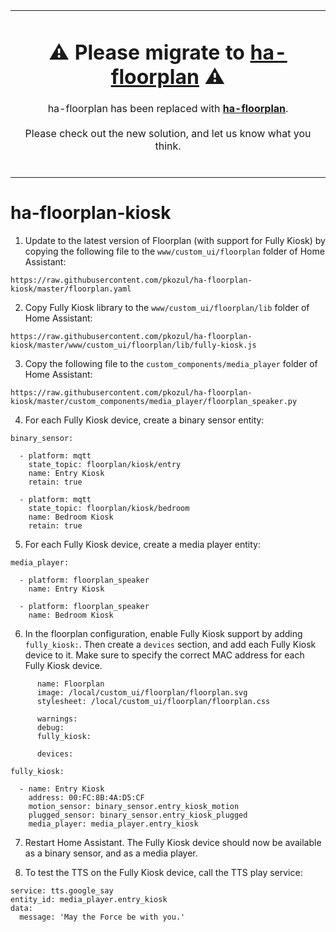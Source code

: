 <table align="center">
<tr>
<td>
<h1 align="center">
⚠️ Please migrate to <a href="https://github.com/ExperienceLovelace/ha-floorplan"><b>ha-floorplan</b></a> ⚠️ 
</h1>
<p align="center">
ha-floorplan has been replaced with <a href="https://github.com/ExperienceLovelace/ha-floorplan"><b>ha-floorplan</b></a>.<br><br>Please check out the new solution, and let us know what you think.<br><br>
</p>
</td>
</tr>
</table>

# ha-floorplan-kiosk
1) Update to the latest version of Floorplan (with support for Fully Kiosk) by copying the following file to the `www/custom_ui/floorplan` folder of Home Assistant:

```
https://raw.githubusercontent.com/pkozul/ha-floorplan-kiosk/master/floorplan.yaml
```

2) Copy Fully Kiosk library to the `www/custom_ui/floorplan/lib` folder of Home Assistant:

```
https://raw.githubusercontent.com/pkozul/ha-floorplan-kiosk/master/www/custom_ui/floorplan/lib/fully-kiosk.js
```

3) Copy the following file to the `custom_components/media_player` folder of Home Assistant:

```
https://raw.githubusercontent.com/pkozul/ha-floorplan-kiosk/master/custom_components/media_player/floorplan_speaker.py
```

4) For each Fully Kiosk device, create a binary sensor entity:

```
binary_sensor: 

  - platform: mqtt
    state_topic: floorplan/kiosk/entry
    name: Entry Kiosk
    retain: true

  - platform: mqtt
    state_topic: floorplan/kiosk/bedroom
    name: Bedroom Kiosk
    retain: true
```

5) For each Fully Kiosk device, create a media player entity:

```
media_player:

  - platform: floorplan_speaker
    name: Entry Kiosk

  - platform: floorplan_speaker
    name: Bedroom Kiosk
```

6) In the floorplan configuration, enable Fully Kiosk support by adding `fully_kiosk:`. Then create a `devices` section, and add each Fully Kiosk device to it. Make sure to specify the correct MAC address for each Fully Kiosk device.

```
      name: Floorplan
      image: /local/custom_ui/floorplan/floorplan.svg
      stylesheet: /local/custom_ui/floorplan/floorplan.css

      warnings:
      debug:
      fully_kiosk:

      devices:

fully_kiosk:

  - name: Entry Kiosk
    address: 00:FC:8B:4A:D5:CF
    motion_sensor: binary_sensor.entry_kiosk_motion
    plugged_sensor: binary_sensor.entry_kiosk_plugged
    media_player: media_player.entry_kiosk
```

7) Restart Home Assistant. The Fully Kiosk device should now be available as a binary sensor, and as a media player.

8) To test the TTS on the Fully Kiosk device, call the TTS play service:

```
service: tts.google_say
entity_id: media_player.entry_kiosk
data:
  message: 'May the Force be with you.'
```
